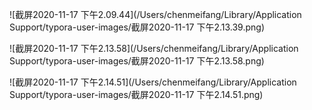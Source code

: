 ![截屏2020-11-17 下午2.09.44](/Users/chenmeifang/Library/Application Support/typora-user-images/截屏2020-11-17 下午2.13.39.png)

![截屏2020-11-17 下午2.13.58](/Users/chenmeifang/Library/Application Support/typora-user-images/截屏2020-11-17 下午2.13.58.png)

![截屏2020-11-17 下午2.14.51](/Users/chenmeifang/Library/Application Support/typora-user-images/截屏2020-11-17 下午2.14.51.png)